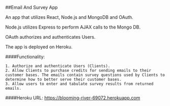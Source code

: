 ##Email And Survey App

An app that utilizes React, Node.js and MongoDB and OAuth. 

Node.js utilizes Express to perform AJAX calls to the Mongo DB.

OAuth authorizes and authenticates Users.

The app is deployed on Heroku.

####Functionality:

    1. Authorize and authenticate Users (Clients).
    2. Allow Clients to purchase credits for sending emails to their customer bases. The emails contain survey questions used by Clients to determine how to better serve their customer bases.
    3. Allow users to enter and tabulate survey results from returned emails.


####Heroku URL: 
https://blooming-river-69072.herokuapp.com